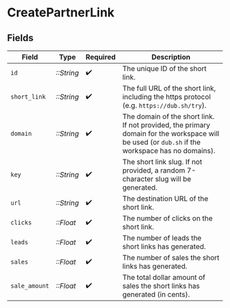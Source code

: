 # CreatePartnerLink


## Fields

| Field                                                                                                                                           | Type                                                                                                                                            | Required                                                                                                                                        | Description                                                                                                                                     |
| ----------------------------------------------------------------------------------------------------------------------------------------------- | ----------------------------------------------------------------------------------------------------------------------------------------------- | ----------------------------------------------------------------------------------------------------------------------------------------------- | ----------------------------------------------------------------------------------------------------------------------------------------------- |
| `id`                                                                                                                                            | *::String*                                                                                                                                      | :heavy_check_mark:                                                                                                                              | The unique ID of the short link.                                                                                                                |
| `short_link`                                                                                                                                    | *::String*                                                                                                                                      | :heavy_check_mark:                                                                                                                              | The full URL of the short link, including the https protocol (e.g. `https://dub.sh/try`).                                                       |
| `domain`                                                                                                                                        | *::String*                                                                                                                                      | :heavy_check_mark:                                                                                                                              | The domain of the short link. If not provided, the primary domain for the workspace will be used (or `dub.sh` if the workspace has no domains). |
| `key`                                                                                                                                           | *::String*                                                                                                                                      | :heavy_check_mark:                                                                                                                              | The short link slug. If not provided, a random 7-character slug will be generated.                                                              |
| `url`                                                                                                                                           | *::String*                                                                                                                                      | :heavy_check_mark:                                                                                                                              | The destination URL of the short link.                                                                                                          |
| `clicks`                                                                                                                                        | *::Float*                                                                                                                                       | :heavy_check_mark:                                                                                                                              | The number of clicks on the short link.                                                                                                         |
| `leads`                                                                                                                                         | *::Float*                                                                                                                                       | :heavy_check_mark:                                                                                                                              | The number of leads the short links has generated.                                                                                              |
| `sales`                                                                                                                                         | *::Float*                                                                                                                                       | :heavy_check_mark:                                                                                                                              | The number of sales the short links has generated.                                                                                              |
| `sale_amount`                                                                                                                                   | *::Float*                                                                                                                                       | :heavy_check_mark:                                                                                                                              | The total dollar amount of sales the short links has generated (in cents).                                                                      |